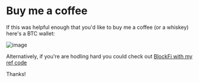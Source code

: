 Buy me a coffee
===================
If this was helpful enough that you'd like to buy me a coffee (or a whiskey) here's a BTC wallet:

![image](https://user-images.githubusercontent.com/419355/74976036-3f218900-53e5-11ea-968f-13ceeca93cc8.png)

Alternatively, if you're are hodling hard you could check out [BlockFi with my ref code](https://blockfi.com/?ref=56ea14b7)

Thanks!
